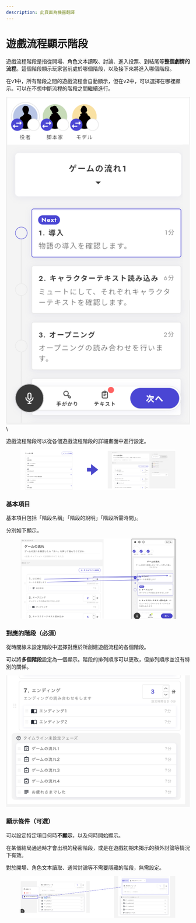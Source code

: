 ```yaml
---
description: 此頁面為機器翻譯
---
```


# 遊戲流程顯示階段

遊戲流程階段是指從開場、角色文本讀取、討論、進入投票、到結尾等**整個劇情的流程**。這個階段顯示玩家當前處於哪個階段，以及接下來將進入哪個階段。

在v1中，所有階段之間的遊戲流程會自動顯示，但在v2中，可以選擇在哪裡顯示。可以在不想中斷流程的階段之間繼續進行。

![](../../images/timeline1.png)\\

遊戲流程階段可以從各個遊戲流程階段的詳細畫面中進行設定。

<figure><img src="../../.gitbook/assets/image (1) (1) (1) (1) (1) (1) (1) (1) (1) (1) (2).png" alt=""><figcaption></figcaption></figure>

### 基本項目

基本項目包括「階段名稱」「階段的說明」「階段所需時間」。

分別如下顯示。

<figure><img src="../../.gitbook/assets/image (2) (1) (1) (1) (1) (1) (1).png" alt=""><figcaption></figcaption></figure>

### 對應的階段（必須）

從時間線未設定階段中選擇對應於所創建遊戲流程的各個階段。

可以將**多個階段**設定為一個顯示。階段的排列順序可以更改，但排列順序並沒有特別的關係。

![](<../../.gitbook/assets/スクリーンショット 2024-01-29 16.34.49.png>)

### 顯示條件（可選）

可以設定特定項目何時**不顯示**，以及何時開始顯示。

在某個結局通過時才會出現的秘密階段，或是在遊戲初期未揭示的額外討論等情況下有效。

對於開場、角色文本讀取、通常討論等不需要隱藏的階段，無需設定。

<figure><img src="../../.gitbook/assets/image (3) (1) (1) (1) (1) (1) (1) (1).png" alt=""><figcaption></figcaption></figure>
